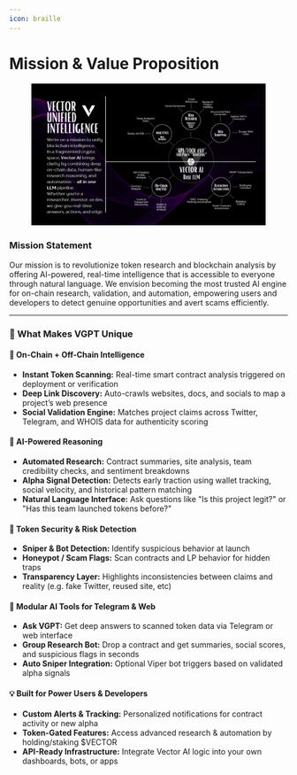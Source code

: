 ```yaml
---
icon: braille
---
```


# Mission & Value Proposition

<figure><img src="assets/Screenshot 2025-05-28 221835.png" alt=""><figcaption></figcaption></figure>

### Mission Statement

Our mission is to revolutionize token research and blockchain analysis by offering AI-powered, real-time intelligence that is accessible to everyone through natural language. We envision becoming the most trusted AI engine for on-chain research, validation, and automation, empowering users and developers to detect genuine opportunities and avert scams efficiently.

***

### 🧬 What Makes VGPT Unique

#### 🔎 On-Chain + Off-Chain Intelligence

* **Instant Token Scanning:** Real-time smart contract analysis triggered on deployment or verification
* **Deep Link Discovery:** Auto-crawls websites, docs, and socials to map a project’s web presence
* **Social Validation Engine:** Matches project claims across Twitter, Telegram, and WHOIS data for authenticity scoring

#### 🧠 AI-Powered Reasoning

* **Automated Research:** Contract summaries, site analysis, team credibility checks, and sentiment breakdowns
* **Alpha Signal Detection:** Detects early traction using wallet tracking, social velocity, and historical pattern matching
* **Natural Language Interface:** Ask questions like "Is this project legit?" or "Has this team launched tokens before?"

#### 🔐 Token Security & Risk Detection

* **Sniper & Bot Detection:** Identify suspicious behavior at launch
* **Honeypot / Scam Flags:** Scan contracts and LP behavior for hidden traps
* **Transparency Layer:** Highlights inconsistencies between claims and reality (e.g. fake Twitter, reused site, etc)

#### 🤖 Modular AI Tools for Telegram & Web

* **Ask VGPT:** Get deep answers to scanned token data via Telegram or web interface
* **Group Research Bot:** Drop a contract and get summaries, social scores, and suspicious flags in seconds
* **Auto Sniper Integration:** Optional Viper bot triggers based on validated alpha signals

#### 💡 Built for Power Users & Developers

* **Custom Alerts & Tracking:** Personalized notifications for contract activity or new alpha
* **Token-Gated Features:** Access advanced research & automation by holding/staking $VECTOR
* **API-Ready Infrastructure:** Integrate Vector AI logic into your own dashboards, bots, or apps
